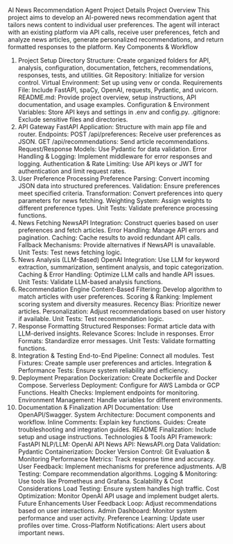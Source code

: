 AI News Recommendation Agent Project Details
Project Overview
This project aims to develop an AI-powered news recommendation agent that tailors news content to individual user preferences. The agent will interact with an existing platform via API calls, receive user preferences, fetch and analyze news articles, generate personalized recommendations, and return formatted responses to the platform.
Key Components & Workflow
1. Project Setup
Directory Structure: Create organized folders for API, analysis, configuration, documentation, fetchers, recommendations, responses, tests, and utilities.
Git Repository: Initialize for version control.
Virtual Environment: Set up using venv or conda.
Requirements File: Include FastAPI, spaCy, OpenAI, requests, Pydantic, and uvicorn.
README.md: Provide project overview, setup instructions, API documentation, and usage examples.
Configuration & Environment Variables: Store API keys and settings in .env and config.py.
.gitignore: Exclude sensitive files and directories.
2. API Gateway
FastAPI Application: Structure with main app file and router.
Endpoints:
POST /api/preferences: Receive user preferences as JSON.
GET /api/recommendations: Send article recommendations.
Request/Response Models: Use Pydantic for data validation.
Error Handling & Logging: Implement middleware for error responses and logging.
Authentication & Rate Limiting: Use API keys or JWT for authentication and limit request rates.
3. User Preference Processing
Preference Parsing: Convert incoming JSON data into structured preferences.
Validation: Ensure preferences meet specified criteria.
Transformation: Convert preferences into query parameters for news fetching.
Weighting System: Assign weights to different preference types.
Unit Tests: Validate preference processing functions.
4. News Fetching
NewsAPI Integration: Construct queries based on user preferences and fetch articles.
Error Handling: Manage API errors and pagination.
Caching: Cache results to avoid redundant API calls.
Fallback Mechanisms: Provide alternatives if NewsAPI is unavailable.
Unit Tests: Test news fetching logic.
5. News Analysis (LLM-Based)
OpenAI Integration: Use LLM for keyword extraction, summarization, sentiment analysis, and topic categorization.
Caching & Error Handling: Optimize LLM calls and handle API issues.
Unit Tests: Validate LLM-based analysis functions.
6. Recommendation Engine
Content-Based Filtering: Develop algorithm to match articles with user preferences.
Scoring & Ranking: Implement scoring system and diversity measures.
Recency Bias: Prioritize newer articles.
Personalization: Adjust recommendations based on user history if available.
Unit Tests: Test recommendation logic.
7. Response Formatting
Structured Responses: Format article data with LLM-derived insights.
Relevance Scores: Include in responses.
Error Formats: Standardize error messages.
Unit Tests: Validate formatting functions.
8. Integration & Testing
End-to-End Pipeline: Connect all modules.
Test Fixtures: Create sample user preferences and articles.
Integration & Performance Tests: Ensure system reliability and efficiency.
9. Deployment Preparation
Dockerization: Create Dockerfile and Docker Compose.
Serverless Deployment: Configure for AWS Lambda or GCP Functions.
Health Checks: Implement endpoints for monitoring.
Environment Management: Handle variables for different environments.
10. Documentation & Finalization
API Documentation: Use OpenAPI/Swagger.
System Architecture: Document components and workflow.
Inline Comments: Explain key functions.
Guides: Create troubleshooting and integration guides.
README Finalization: Include setup and usage instructions.
Technologies & Tools
API Framework: FastAPI
NLP/LLM: OpenAI API
News API: NewsAPI.org
Data Validation: Pydantic
Containerization: Docker
Version Control: Git
Evaluation & Monitoring
Performance Metrics: Track response time and accuracy.
User Feedback: Implement mechanisms for preference adjustments.
A/B Testing: Compare recommendation algorithms.
Logging & Monitoring: Use tools like Prometheus and Grafana.
Scalability & Cost Considerations
Load Testing: Ensure system handles high traffic.
Cost Optimization: Monitor OpenAI API usage and implement budget alerts.
Future Enhancements
User Feedback Loop: Adjust recommendations based on user interactions.
Admin Dashboard: Monitor system performance and user activity.
Preference Learning: Update user profiles over time.
Cross-Platform Notifications: Alert users about important news.